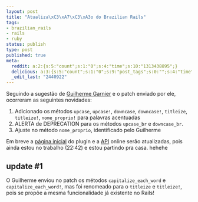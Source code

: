 ```yaml
---
layout: post
title: "Atualiza\xC3\xA7\xC3\xA3o do Brazilian Rails"
tags:
- brazilian_rails
- rails
- ruby
status: publish
type: post
published: true
meta:
  reddit: a:2:{s:5:"count";s:1:"0";s:4:"time";s:10:"1313438895";}
  delicious: a:3:{s:5:"count";s:1:"0";s:9:"post_tags";s:0:"";s:4:"time";s:10:"1229527063";}
  _edit_last: "2440922"
---
```

Seguindo a sugestão de [Guilherme Garnier](http://ggarnier.wordpress.com/) e o patch enviado por ele, ocorreram as seguintes novidades:

1. Adicionado os métodos `upcase`, `upcase!`, `downcase`, `downcase!`, `titleize`, `titleize!`, `nome_proprio!` para palavras acentuadas
1. ALERTA de DEPRECATION para os métodos `upcase_br` e `downcase_br`.
1. Ajuste no método `nome_proprio`, identificado pelo Guilherme

Em breve a [página inicial](http://brazilian-rails.rubyforge.org/) do plugin e a [API](http://brazilian-rails.rubyforge.org/api/) online serão atualizadas, pois ainda estou no trabalho (22:42) e estou partindo pra casa. hehehe

## update #1

O Guilherme enviou no patch os métodos `capitalize_each_word` e `capitalize_each_word!`, mas foi renomeado para o `titleize` e `titleize!`, pois se propõe a mesma funcionalidade já existente no Rails!
